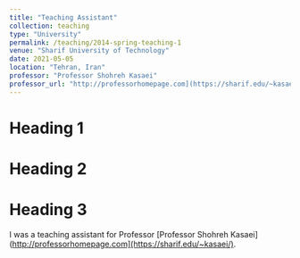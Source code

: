 ```yaml
---
title: "Teaching Assistant"
collection: teaching
type: "University"
permalink: /teaching/2014-spring-teaching-1
venue: "Sharif University of Technology"
date: 2021-05-05
location: "Tehran, Iran"
professor: "Professor Shohreh Kasaei"
professor_url: "http://professorhomepage.com](https://sharif.edu/~kasaei/"
---
```



Heading 1
======

Heading 2
======

Heading 3
======

I was a teaching assistant for Professor [Professor Shohreh Kasaei](http://professorhomepage.com](https://sharif.edu/~kasaei/).
